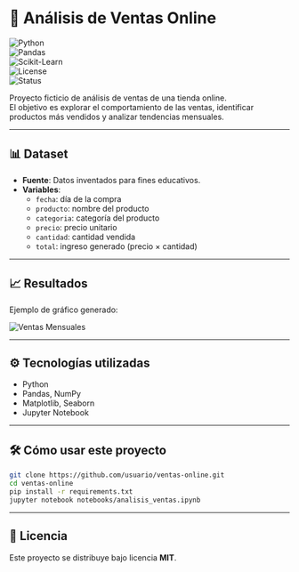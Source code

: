 # 🛒 Análisis de Ventas Online

![Python](https://img.shields.io/badge/Python-3.9%2B-blue?logo=python&logoColor=white)  
![Pandas](https://img.shields.io/badge/Pandas-Data%20Analysis-yellowgreen?logo=pandas&logoColor=white)  
![Scikit-Learn](https://img.shields.io/badge/Scikit--Learn-ML-orange?logo=scikitlearn&logoColor=white)  
![License](https://img.shields.io/badge/License-MIT-green)  
![Status](https://img.shields.io/badge/Status-Completado-brightgreen)  

Proyecto ficticio de análisis de ventas de una tienda online.  
El objetivo es explorar el comportamiento de las ventas, identificar productos más vendidos y analizar tendencias mensuales.  

---

## 📊 Dataset
- **Fuente**: Datos inventados para fines educativos.  
- **Variables**:
  - `fecha`: día de la compra  
  - `producto`: nombre del producto  
  - `categoria`: categoría del producto  
  - `precio`: precio unitario  
  - `cantidad`: cantidad vendida  
  - `total`: ingreso generado (precio × cantidad)  

---

## 📈 Resultados
Ejemplo de gráfico generado:  

![Ventas Mensuales](reports/ventas_mensuales.png)  

---

## ⚙️ Tecnologías utilizadas
- Python  
- Pandas, NumPy  
- Matplotlib, Seaborn  
- Jupyter Notebook  

---

## 🛠️ Cómo usar este proyecto
```bash
git clone https://github.com/usuario/ventas-online.git
cd ventas-online
pip install -r requirements.txt
jupyter notebook notebooks/analisis_ventas.ipynb
```

---

## 📜 Licencia
Este proyecto se distribuye bajo licencia **MIT**.
